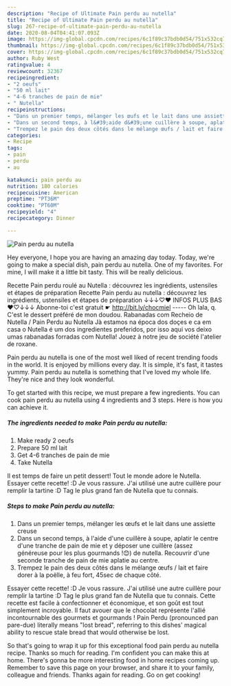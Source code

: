 ```yaml
---
description: "Recipe of Ultimate Pain perdu au nutella"
title: "Recipe of Ultimate Pain perdu au nutella"
slug: 267-recipe-of-ultimate-pain-perdu-au-nutella
date: 2020-08-04T04:41:07.093Z
image: https://img-global.cpcdn.com/recipes/6c1f89c37bdb0d54/751x532cq70/pain-perdu-au-nutella-photo-principale-de-la-recette.jpg
thumbnail: https://img-global.cpcdn.com/recipes/6c1f89c37bdb0d54/751x532cq70/pain-perdu-au-nutella-photo-principale-de-la-recette.jpg
cover: https://img-global.cpcdn.com/recipes/6c1f89c37bdb0d54/751x532cq70/pain-perdu-au-nutella-photo-principale-de-la-recette.jpg
author: Ruby West
ratingvalue: 4
reviewcount: 32367
recipeingredient:
- "2 oeufs"
- "50 ml lait"
- "4-6 tranches de pain de mie"
- " Nutella"
recipeinstructions:
- "Dans un premier temps, mélanger les œufs et le lait dans une assiette creuse"
- "Dans un second temps, à l&#39;aide d&#39;une cuillère à soupe, aplatir le centre d&#39;une tranche de pain de mie et y déposer une cuillère (assez généreuse pour les plus gourmands !😊) de nutella. Recouvrir d&#39;une seconde tranche de pain de mie aplatie au centre."
- "Trempez le pain des deux côtés dans le mélange œufs / lait et faire dorer à la poëlle, à feu fort, 45sec de chaque côté."
categories:
- Recipe
tags:
- pain
- perdu
- au

katakunci: pain perdu au 
nutrition: 180 calories
recipecuisine: American
preptime: "PT36M"
cooktime: "PT60M"
recipeyield: "4"
recipecategory: Dinner

---
```



![Pain perdu au nutella](https://img-global.cpcdn.com/recipes/6c1f89c37bdb0d54/751x532cq70/pain-perdu-au-nutella-photo-principale-de-la-recette.jpg)

Hey everyone, I hope you are having an amazing day today. Today, we're going to make a special dish, pain perdu au nutella. One of my favorites. For mine, I will make it a little bit tasty. This will be really delicious.

Recette Pain perdu roulé au Nutella : découvrez les ingrédients, ustensiles et étapes de préparation Recette Pain perdu au nutella : découvrez les ingrédients, ustensiles et étapes de préparation ↓↓↓♡♥ INFOS PLUS BAS ♥♡↓↓↓ Abonne-toi c&#39;est gratuit ☛ http://bit.ly/chocmiel ----- Oh lala, q. C&#39;est le dessert préféré de mon doudou. Rabanadas com Recheio de Nutella / Pain Perdu au Nutella Jà estamos na época dos doçes e ca em casa o Nutella é um dos ingredientes preferidos, por isso aqui vos deixo umas rabanadas forradas com Nutella! Jouez à notre jeu de société l&#39;atelier de roxane.

Pain perdu au nutella is one of the most well liked of recent trending foods in the world. It is enjoyed by millions every day. It is simple, it's fast, it tastes yummy. Pain perdu au nutella is something that I've loved my whole life. They're nice and they look wonderful.


To get started with this recipe, we must prepare a few ingredients. You can cook pain perdu au nutella using 4 ingredients and 3 steps. Here is how you can achieve it.

<!--inarticleads1-->

##### The ingredients needed to make Pain perdu au nutella:

1. Make ready 2 oeufs
1. Prepare 50 ml lait
1. Get 4-6 tranches de pain de mie
1. Take  Nutella


Il est temps de faire un petit dessert! Tout le monde adore le Nutella. Essayer cette recette! :D Je vous rassure. J&#39;ai utilisé une autre cuillère pour remplir la tartine :D Tag le plus grand fan de Nutella que tu connais. 

<!--inarticleads2-->

##### Steps to make Pain perdu au nutella:

1. Dans un premier temps, mélanger les œufs et le lait dans une assiette creuse
1. Dans un second temps, à l&#39;aide d&#39;une cuillère à soupe, aplatir le centre d&#39;une tranche de pain de mie et y déposer une cuillère (assez généreuse pour les plus gourmands !😊) de nutella. Recouvrir d&#39;une seconde tranche de pain de mie aplatie au centre.
1. Trempez le pain des deux côtés dans le mélange œufs / lait et faire dorer à la poëlle, à feu fort, 45sec de chaque côté.


Essayer cette recette! :D Je vous rassure. J&#39;ai utilisé une autre cuillère pour remplir la tartine :D Tag le plus grand fan de Nutella que tu connais. Cette recette est facile à confectionner et économique, et son goût est tout simplement incroyable. Il faut avouer que le chocolat représente l&#39;allié incontournable des gourmets et gourmands ! Pain Perdu (pronounced pan pare-due) literally means &#34;lost bread&#34;, referring to this dishes&#39; magical ability to rescue stale bread that would otherwise be lost. 

So that's going to wrap it up for this exceptional food pain perdu au nutella recipe. Thanks so much for reading. I'm confident you can make this at home. There's gonna be more interesting food in home recipes coming up. Remember to save this page on your browser, and share it to your family, colleague and friends. Thanks again for reading. Go on get cooking!
